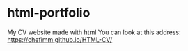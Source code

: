 # html-portfolio
My CV website made with html
You can look at this address: https://chefimm.github.io/HTML-CV/
